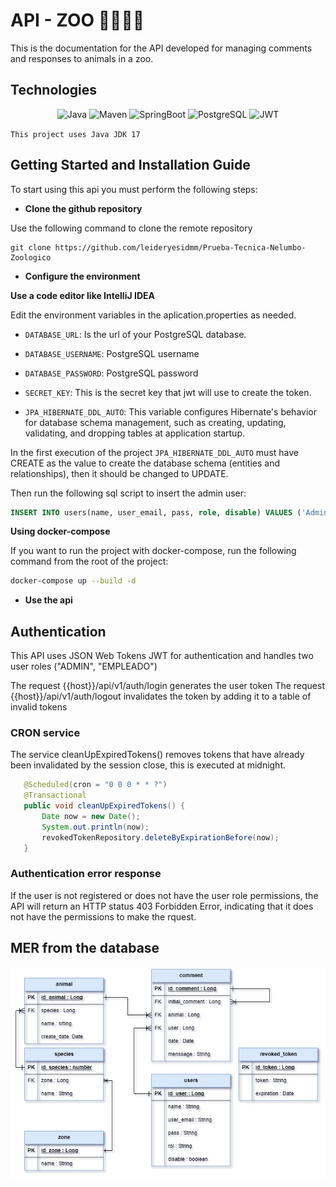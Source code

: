 # API - ZOO 🦁🐘🦒🐒

This is the documentation for the API developed for managing comments and responses to animals in a zoo.

## Technologies
<p align="center">
  <a href="https://www.oracle.com/co/java/technologies/javase/jdk17-archive-downloads.html" style="text-decoration: none; display: inline-block;">
    <img src="https://img.shields.io/badge/Java-red?logo=openjdk&logoColor=white" alt="Java"/>
  </a>
  <a href="https://maven.apache.org/download.cgi" title="Apache Maven" style="text-decoration: none; display: inline-block;">
    <img src="https://img.shields.io/badge/Apache%20Maven-C71A36?logo=Apache%20Maven&logoColor=white" alt="Maven"/>
  </a>
  <a href="https://spring.io/projects/spring-boot" style="text-decoration: none; display: inline-block;">
    <img src="https://img.shields.io/badge/SpringBoot-green?logo=springboot&logoColor=f5f5f5" alt="SpringBoot"/>
  </a>
  <a href="https://www.postgresql.org/" style="text-decoration: none; display: inline-block;">
    <img src="https://img.shields.io/badge/postgres-%23316192.svg?logo=postgresql&logoColor=white" alt="PostgreSQL"/>
  </a>
  <img src="https://img.shields.io/badge/JWT-black?logo=JSON%20web%20tokens" alt="JWT" style="display: inline-block;"/>
</p>


```This project uses Java JDK 17```

## **Getting Started and Installation Guide**

To start using this api you must perform the following steps:

- **Clone the github repository**


Use the following command to clone the remote repository

``` git
git clone https://github.com/leideryesidmm/Prueba-Tecnica-Nelumbo-Zoologico

 ```

- **Configure the environment**


**Use a code editor like IntelliJ IDEA**

Edit the environment variables in the aplication.properties as needed.

- ```DATABASE_URL```: Is the url of your PostgreSQL database.

- ```DATABASE_USERNAME```: PostgreSQL username

- ```DATABASE_PASSWORD```: PostgreSQL password

- ```SECRET_KEY```: This is the secret key that jwt will use to create the token.

- ```JPA_HIBERNATE_DDL_AUTO```: This variable configures Hibernate's behavior for database schema management, such as creating, updating, validating, and dropping tables at application startup.


In the first execution of the project ```JPA_HIBERNATE_DDL_AUTO``` must have CREATE as the value to create the database schema (entities and relationships), then it should be changed to UPDATE.

Then run the following sql script to insert the admin user:

``` sql
INSERT INTO users(name, user_email, pass, role, disable) VALUES ('Admin Name','admin@mail.com', '$2a$10$jiOBIS1O06xpyNlk2z4ICOIjtptXs3uNiXd6eSmuccNZo8oTiIJvy', 'ADMIN',false);
 ```

**Using docker-compose**

If you want to run the project with docker-compose, run the following command from the root of the project:

``` bash
docker-compose up --build -d

 ```

- **Use the api**


## Authentication

This API uses JSON Web Tokens JWT for authentication and handles two user roles ("ADMIN", "EMPLEADO")

The request {{host}}/api/v1/auth/login generates the user token
The request {{host}}/api/v1/auth/logout invalidates the token by adding it to a table of invalid tokens

### CRON service
The service cleanUpExpiredTokens() removes tokens that have already been invalidated by the session close, this is executed at midnight.
 ``` Java
    @Scheduled(cron = "0 0 0 * * ?")
    @Transactional
    public void cleanUpExpiredTokens() {
        Date now = new Date();
        System.out.println(now);
        revokedTokenRepository.deleteByExpirationBefore(now);
    }
 ```
### Authentication error response

If the user is not registered or does not have the user role permissions, the API will return an HTTP status 403 Forbidden Error, indicating that it does not have the permissions to make the rquest.

## MER from the database
<p align="center">
  <img src="Anexos/mer.png" alt="Centered Image" />
</p>
